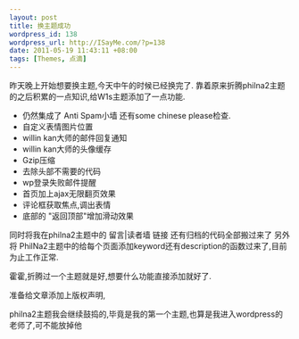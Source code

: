 ```yaml
--- 
layout: post
title: 换主题成功
wordpress_id: 138
wordpress_url: http://ISayMe.com/?p=138
date: 2011-05-19 11:43:11 +08:00
tags: [Themes, 点滴]
---
```

昨天晚上开始想要换主题,今天中午的时候已经换完了.
靠着原来折腾philna2主题的之后积累的一点知识,给W1s主题添加了一点功能.

- 仍然集成了 Anti Spam小墙 还有some chinese please检查.
- 自定义表情图片位置
- willin kan大师的邮件回复通知
- willin kan大师的头像缓存
- Gzip压缩
- 去除头部不需要的代码
- wp登录失败邮件提醒
- 首页加上ajax无限翻页效果
- 评论框获取焦点,调出表情
- 底部的 "返回顶部"增加滑动效果

同时将我在philna2主题中的 留言|读者墙 链接 还有归档的代码全部搬过来了
另外将 PhilNa2主题中的给每个页面添加keyword还有description的函数过来了,目前为止工作正常.

霍霍,折腾过一个主题就是好,想要什么功能直接添加就好了.

准备给文章添加上版权声明,

philna2主题我会继续鼓捣的,毕竟是我的第一个主题,也算是我进入wordpress的老师了,可不能放掉他
